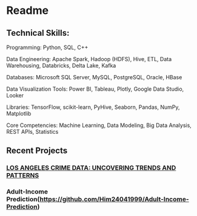 # Readme

## Technical Skills:
Programming: Python, SQL, C++

Data Engineering: Apache Spark, Hadoop (HDFS), Hive, ETL, Data Warehousing, Databricks, Delta Lake, Kafka

Databases: Microsoft SQL Server, MySQL, PostgreSQL, Oracle, HBase

Data Visualization Tools: Power BI, Tableau, Plotly, Google Data Studio, Looker

Libraries: TensorFlow, scikit-learn, PyHive, Seaborn, Pandas, NumPy, Matplotlib

Core Competencies: Machine Learning, Data Modeling, Big Data Analysis, REST APIs, Statistics


## Recent Projects

### [LOS ANGELES CRIME DATA: UNCOVERING TRENDS AND PATTERNS](https://github.com/Him24041999/Los-Angeles-Crime-Data-Analysis)
### Adult-Income Prediction(https://github.com/Him24041999/Adult-Income-Prediction)
